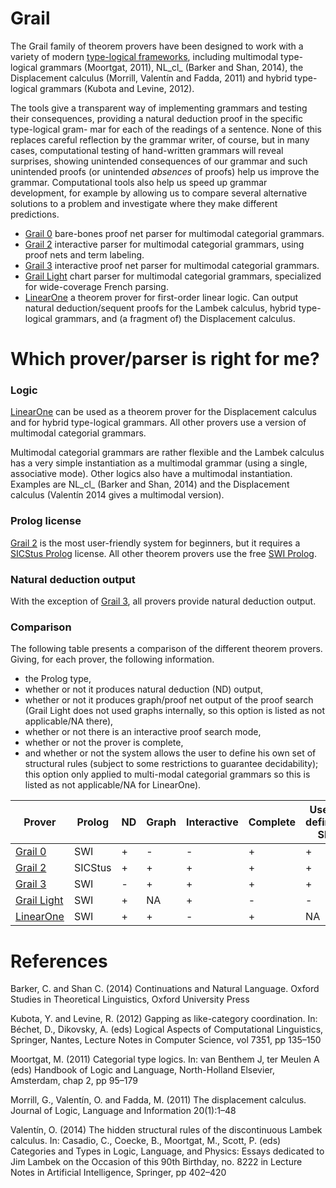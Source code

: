 # Grail

The Grail family of theorem provers have been designed to work with a variety of modern [type-logical frameworks](https://plato.stanford.edu/entries/typelogical-grammar/), including multimodal type-logical grammars (Moortgat, 2011), NL_cl_ (Barker and Shan, 2014), the Displacement calculus (Morrill, Valentín and Fadda, 2011) and hybrid type-logical grammars (Kubota and Levine, 2012).

The tools give a transparent way of implementing grammars and testing their consequences, providing a natural deduction proof in the specific type-logical gram- mar for each of the readings of a sentence. None of this replaces careful reflection by the grammar writer, of course, but in many cases, computational testing of hand-written grammars will reveal surprises, showing unintended consequences of our grammar and such unintended proofs (or unintended _absences_ of proofs) help us improve the grammar. Computational tools also help us speed up grammar development, for example by allowing us to compare several alternative solutions to a problem and investigate where they make different predictions.


* [Grail 0](https://github.com/RichardMoot/Grail0) bare-bones proof net parser for multimodal categorial grammars.
* [Grail 2](https://github.com/RichardMoot/Grail2) interactive parser for multimodal categorial grammars, using proof nets and term labeling.
* [Grail 3](https://github.com/RichardMoot/Grail) interactive proof net parser for multimodal categorial grammars.
* [Grail Light](https://github.com/RichardMoot/GrailLight) chart parser for multimodal categorial grammars, specialized for wide-coverage French parsing.
* [LinearOne](https://github.com/RichardMoot/LinearOne) a theorem prover for first-order linear logic. Can output natural deduction/sequent proofs for the Lambek calculus, hybrid type-logical grammars, and (a fragment of) the Displacement calculus.

# Which prover/parser is right for me?

### Logic

[LinearOne](https://github.com/RichardMoot/LinearOne) can be used as a theorem prover for the Displacement calculus and for hybrid type-logical grammars. All other provers use a version of multimodal categorial grammars.

Multimodal categorial grammars are rather flexible and the Lambek calculus has a very simple instantiation as a multimodal grammar (using a single, associative mode). Other logics also have a multimodal instantiation. Examples are  NL_cl_ (Barker and Shan, 2014) and the Displacement calculus (Valentín 2014 gives a multimodal version).

### Prolog license

[Grail 2](https://github.com/RichardMoot/Grail2) is the most user-friendly system for beginners, but it requires a [SICStus Prolog](https://sicstus.sics.se) license. All other theorem provers use the free [SWI Prolog](http://www.swi-prolog.org).

### Natural deduction output

With the exception of [Grail 3](https://github.com/RichardMoot/Grail), all provers provide natural deduction output.

### Comparison

The following table presents a comparison of the different theorem provers. Giving, for each prover, the following information.

* the Prolog type,
* whether or not it produces natural deduction (ND) output,
* whether or not it produces graph/proof net output of the proof search (Grail Light does not used graphs internally, so this option is listed as not applicable/NA there),
* whether or not there is an interactive proof search mode,
* whether or not the prover is complete,
* and whether or not the system allows the user to define his own set of structural rules (subject to some restrictions to guarantee decidability); this option only applied to multi-modal categorial grammars so this is listed as not applicable/NA for LinearOne).

Prover | Prolog | ND | Graph | Interactive | Complete | User-defined SR
-------|--------|------|------|------------|----------|----------------
[Grail 0](https://github.com/RichardMoot/Grail0) | SWI | + | - | - | + | + |
[Grail 2](https://github.com/RichardMoot/Grail2) | SICStus | + | + | + | + | +
[Grail 3](https://github.com/RichardMoot/Grail) | SWI | - | + | + | + | + | +
[Grail Light](https://github.com/RichardMoot/GrailLight) | SWI | + | NA | + | - | -
[LinearOne](https://github.com/RichardMoot/LinearOne) | SWI | + | + | - | + | NA


# References

Barker, C. and Shan C. (2014) Continuations and Natural Language. Oxford Studies in Theoretical
Linguistics, Oxford University Press

Kubota, Y. and Levine, R. (2012) Gapping as like-category coordination. In: Béchet, D., Dikovsky, A. (eds)
Logical Aspects of Computational Linguistics, Springer, Nantes, Lecture Notes in Computer
Science, vol 7351, pp 135–150

Moortgat, M. (2011) Categorial type logics. In: van Benthem J, ter Meulen A (eds) Handbook of
Logic and Language, North-Holland Elsevier, Amsterdam, chap 2, pp 95–179

Morrill, G., Valentín, O. and Fadda, M. (2011) The displacement calculus. Journal of Logic, Language and Information 20(1):1–48

Valentín, O. (2014) The hidden structural rules of the discontinuous Lambek calculus. In: Casadio, C.,
Coecke, B., Moortgat, M., Scott, P. (eds) Categories and Types in Logic, Language, and Physics: Essays dedicated to Jim Lambek on the Occasion of this 90th Birthday, no. 8222 in Lecture Notes in Artificial Intelligence, Springer, pp 402–420
